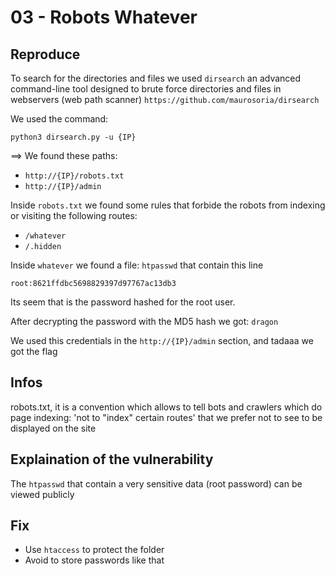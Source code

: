 # 03 - Robots Whatever

## Reproduce

To search for the directories and files we used `dirsearch` an advanced command-line tool designed to brute force directories and files in webservers (web path scanner)
`https://github.com/maurosoria/dirsearch`

We used the command:

`python3 dirsearch.py -u {IP}`

==> We found these paths:

- `http://{IP}/robots.txt`
- `http://{IP}/admin`

Inside `robots.txt` we found some rules that forbide the robots from indexing or visiting the following routes:

- `/whatever`
- `/.hidden`

Inside `whatever` we found a file: `htpasswd` that contain this line

`root:8621ffdbc5698829397d97767ac13db3`

Its seem that is the password hashed for the root user.

After decrypting the password with the MD5 hash we got: `dragon`

We used this credentials in the `http://{IP}/admin` section, and tadaaa we got the flag

## Infos

robots.txt, it is a convention which allows to tell bots and crawlers which do page indexing: 'not to "index" certain routes' that we prefer not to see to be displayed on the site

## Explaination of the vulnerability

The `htpasswd` that contain a very sensitive data (root password) can be viewed publicly

## Fix

- Use `htaccess` to protect the folder
- Avoid to store passwords like that
